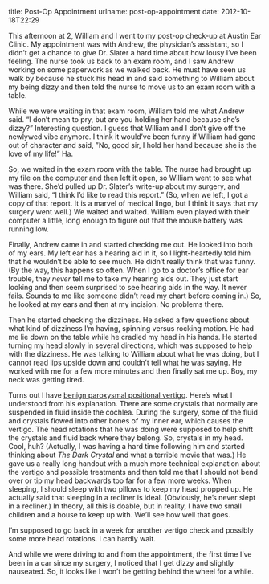 title: Post-Op Appointment
urlname: post-op-appointment
date: 2012-10-18T22:29

This afternoon at 2, William and I went to my post-op check-up at Austin Ear
Clinic. My appointment was with Andrew, the physician&#x02bc;s assistant, so I
didn&#x02bc;t get a chance to give Dr. Slater a hard time about how lousy
I&#x02bc;ve been feeling. The nurse took us back to an exam room, and I saw
Andrew working on some paperwork as we walked back. He must have seen us walk by
because he stuck his head in and said something to William about my being dizzy
and then told the nurse to move us to an exam room with a table.

While we were waiting in that exam room, William told me what Andrew said.
&ldquo;I don&#x02bc;t mean to pry, but are you holding her hand because
she&#x02bc;s dizzy?&rdquo; Interesting question. I guess that William and I
don&#x02bc;t give off the newlywed vibe anymore. I think it would&#x02bc;ve been
funny if William had gone out of character and said, &rdquo;No, good sir, I hold
her hand because she is the love of my life!&rdquo; Ha.

So, we waited in the exam room with the table. The nurse had brought up my file
on the computer and then left it open, so William went to see what was there.
She&#x02bc;d pulled up Dr. Slater&#x02bc;s write-up about my surgery, and
William said, &ldquo;I think I&#x02bc;d like to read this report.&rdquo; (So,
when we left, I got a copy of that report. It is a marvel of medical lingo, but
I think it says that my surgery went well.) We waited and waited. William even
played with their computer a little, long enough to figure out that the mouse
battery was running low.

Finally, Andrew came in and started checking me out. He looked into both of my
ears. My left ear has a hearing aid in it, so I light-heartedly told him that he
wouldn&#x02bc;t be able to see much. He didn&#x02bc;t really think that was
funny. (By the way, this happens so often. When I go to a doctor&#x02bc;s office
for ear trouble, they *never* tell me to take my hearing aids out. They just
start looking and then seem surprised to see hearing aids in the way. It never
fails. Sounds to me like someone didn&#x02bc;t read my chart before coming in.)
So, he looked at my ears and then at my incision. No problems there.

Then he started checking the dizziness. He asked a few questions about what kind
of dizziness I&#x02bc;m having, spinning versus rocking motion. He had me lie
down on the table while he cradled my head in his hands. He started turning my
head slowly in several directions, which was supposed to help with the
dizziness. He was talking to William about what he was doing, but I cannot read
lips upside down and couldn&#x02bc;t tell what he was saying. He worked with me
for a few more minutes and then finally sat me up. Boy, my neck was getting
tired.

Turns out I have [benign paroxysmal positional vertigo][a]. Here&#x02bc;s what I
understood from his explanation. There are some crystals that normally are
suspended in fluid inside the cochlea. During the surgery, some of the fluid and
crystals flowed into other bones of my inner ear, which causes the vertigo. The
head rotations that he was doing were supposed to help shift the crystals and
fluid back where they belong. So, crystals in my head. Cool, huh? (Actually, I
was having a hard time following him and started thinking about _The Dark
Crystal_ and what a terrible movie that was.) He gave us a really long handout
with a much more technical explanation about the vertigo and possible treatments
and then told me that I should not bend over or tip my head backwards too far
for a few more weeks. When sleeping, I should sleep with two pillows to keep my
head propped up. He actually said that sleeping in a recliner is ideal.
(Obviously, he&#x02bc;s never slept in a recliner.) In theory, all this is
doable, but in reality, I have two small children and a house to keep up with.
We&#x02bc;ll see how well that goes.

[a]: https://en.wikipedia.org/wiki/Benign_paroxysmal_positional_vertigo

I&#x02bc;m supposed to go back in a week for another vertigo check and possibly
some more head rotations. I can hardly wait.

And while we were driving to and from the appointment, the first time
I&#x02bc;ve been in a car since my surgery, I noticed that I get dizzy and
slightly nauseated. So, it looks like I won&#x02bc;t be getting behind the wheel
for a while.
